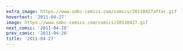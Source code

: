 ```yaml
---
extra_image: https://www.smbc-comics.com/comics/20110427after.gif
hovertext: '2011-04-27'
image: https://www.smbc-comics.com/comics/20110427.gif
next_comic: '2011-04-28'
prev_comic: '2011-04-26'
title: '2011-04-27'
---
```


